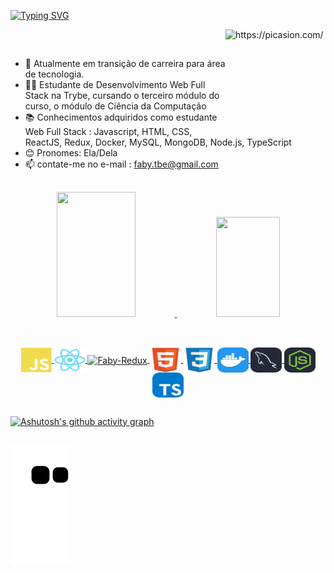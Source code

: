 [![Typing SVG](https://readme-typing-svg.herokuapp.com/?color=ff91a4&size=35&center=true&vCenter=true&width=1000&lines=Olá,+Me+chamo+Fabiana+Ignácio.;Seja+muito+bem-vindo+ao+meu+GitHub!!!+❤️)](https://git.io/typing-svg)

<a href="https://picasion.com/"><img src="https://i.picasion.com/pic92/c88b8dc6b9d002e35fc0a9561109d809.gif" align="right" width="160" height="160" border="0" alt="https://picasion.com/" /></a><br />

##

- 🌱 Atualmente em transição de carreira para área de tecnologia.
- 👩‍🎓 Estudante de Desenvolvimento Web Full Stack na Trybe,
cursando o terceiro módulo do curso, o módulo de Ciência da Computação
- 📚 Conhecimentos adquiridos como estudante Web Full Stack : Javascript, HTML, CSS, ReactJS, Redux, Docker, MySQL, MongoDB, Node.js, TypeScript
- 😊 Pronomes: Ela/Dela
- 📫 contate-me no e-mail : faby.tbe@gmail.com 

##

<div align="center">
  <a href="https://github.com/Ignacio-fabianamaria">   
  <img height="200em" width="50%" src="https://github-readme-stats.vercel.app/api?username=Ignacio-fabianamaria&show_icons=true&theme=dracula&include_all_commits=true&count_private=true"/>
  <img height="160em" width="45%" src="https://github-readme-stats.vercel.app/api/top-langs/?username=Ignacio-fabianamaria&layout=compact&langs_count=7&theme=dracula"/>
</div>

##

<div style="display: inline_block" align="center"><br>
  <img align="center" alt="Faby-Js" height="40" width="50" src="https://raw.githubusercontent.com/devicons/devicon/master/icons/javascript/javascript-plain.svg">
  <img align="center" alt="Faby-React" height="40" width="50" src="https://raw.githubusercontent.com/devicons/devicon/master/icons/react/react-original.svg">
   <img align="center" alt="Faby-Redux" height="40" width="50" src="https://cdn.jsdelivr.net/gh/devicons/devicon/icons/redux/redux-original.svg">
  <img align="center" alt="Faby-HTML" height="40" width="50" src="https://raw.githubusercontent.com/devicons/devicon/master/icons/html5/html5-original.svg">
  <img align="center" alt="Faby-CSS" height="40" width="50" src="https://raw.githubusercontent.com/devicons/devicon/master/icons/css3/css3-original.svg">
  <img align="center" alt="Faby-docker" height="40" width="50" src="https://github.com/tandpfun/skill-icons/blob/main/icons/Docker.svg">
  <img align="center" alt="Faby-Mysql" height="40" width="50" src="https://github.com/tandpfun/skill-icons/blob/main/icons/MySQL-Dark.svg">
  <img align="center" alt="Faby-nodejs" height="40" width="50" src="https://github.com/tandpfun/skill-icons/blob/main/icons/NodeJS-Dark.svg">
  <img align="center" alt="Faby-typescript" height="40" width="50" src="https://github.com/tandpfun/skill-icons/blob/main/icons/TypeScript.svg">
</div>
  
  ##
  
 [![Ashutosh's github activity graph](https://github-readme-activity-graph.cyclic.app/graph?username=Ignacio-fabianamaria&bg_color=103142&color=ea83ec&line=a04b90&point=3bb0bf&area=true&hide_border=true)](https://github.com/ashutosh00710/github-readme-activity-graph)

##



![Snake animation](https://github.com/Ignacio-fabianamaria/Ignacio-fabianamaria/blob/output/github-contribution-grid-snake.svg)






